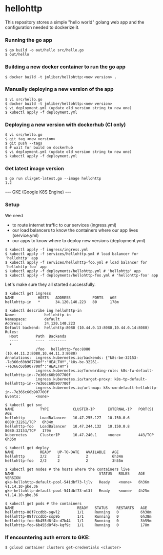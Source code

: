 # hellohttp

This repository stores a simple "hello world" golang web app and the configuration needed to dockerize it.


### Running the go app
```
$ go build -o out/hello src/hello.go
$ out/hello 
```

### Building a new docker container to run the go app
```
$ docker build -t jmliber/hellohttp:<new version> . 
```

### Manually deploying a new version of the app
```
$ vi src/hello.go
$ docker build -t jmliber/hellohttp:<new version> 
$ vi deployment.yml (update old version string to new one)
$ kubectl apply -f deployment.yml
```

### Deploying a new version with dockerhub (CI only)
```
$ vi src/hello.go
$ git tag <new version>
$ git push --tags 
$ # wait for build on dockerhub
$ vi deployment.yml (update old version string to new one)
$ kubectl apply -f deployment.yml
```

### Get latest image version
```
$ go run cli/get-latest.go --image hellohttp
1.2
```

--- GKE (Google K8S Engine) ---
### Setup
We need
- to route internet traffic to our services (ingress.yml)
- our load balancers to know the containers where our app lives (service.yml)
- our apps to know where to deploy new versions (deployment.yml)

```
$ kubectl apply -f ingress/ingress.yml 
$ kubectl apply -f services/hellohttp.yml # load balancer for 'hellohttp' app
$ kubectl apply -f services/hellohttp-foo.yml # load balancer for 'hellohttp-foo' app
$ kubectl apply -f deployments/hellohttp.yml # 'hellohttp' app
$ kubectl apply -f deployments/hellohttp-foo.yml # 'hellohttp-foo' app
```

Let's make sure they all started successfully.

```
$ kubectl get ingress
NAME           HOSTS   ADDRESS          PORTS   AGE
hellohttp-in   *       34.120.140.223   80      178m
```

```
$ kubectl describe ing hellohttp-in 
Name:             hellohttp-in
Namespace:        default
Address:          34.120.140.223
Default backend:  hellohttp:8080 (10.44.0.13:8080,10.44.0.14:8080)
Rules:
  Host        Path  Backends
  ----        ----  --------
  *
              /foo   hellohttp-foo:8080 (10.44.11.2:8080,10.44.11.3:8080)
Annotations:  ingress.kubernetes.io/backends: {"k8s-be-32153--7e366c60b907700f":"HEALTHY","k8s-be-32261--7e366c60b907700f":"HEALTHY"}
              ingress.kubernetes.io/forwarding-rule: k8s-fw-default-hellohttp-in--7e366c60b907700f
              ingress.kubernetes.io/target-proxy: k8s-tp-default-hellohttp-in--7e366c60b907700f
              ingress.kubernetes.io/url-map: k8s-um-default-hellohttp-in--7e366c60b907700f
Events:       <none>
```

``` 
$ kubectl get svc
NAME            TYPE           CLUSTER-IP      EXTERNAL-IP   PORT(S)          AGE
hellohttp       LoadBalancer   10.47.255.127   10.150.0.6    8080:32261/TCP   6h34m
hellohttp-foo   LoadBalancer   10.47.244.132   10.150.0.8    8080:32153/TCP   179m
kubernetes      ClusterIP      10.47.240.1     <none>        443/TCP          6h35m
```

```
$ kubectl get deploy
NAME            READY   UP-TO-DATE   AVAILABLE   AGE
hellohttp       2/2     2            2           6h34m
hellohttp-foo   2/2     2            2           3h55m
```

```
$ kubectl get nodes # the hosts where the containers live
NAME                                       STATUS   ROLES    AGE     VERSION
gke-hellohttp-default-pool-541dbf73-ljlv   Ready    <none>   6h36m   v1.14.10-gke.36
gke-hellohttp-default-pool-541dbf73-mt3f   Ready    <none>   4h25m   v1.14.10-gke.36
```

```
$ kubectl get pods # the containers 
NAME                             READY   STATUS    RESTARTS   AGE
hellohttp-88f7ccdbb-sgwl2        1/1     Running   0          6h38m
hellohttp-88f7ccdbb-ssp9b        1/1     Running   0          6h38m
hellohttp-foo-6b455d8f4b-d7b44   1/1     Running   0          3h59m
hellohttp-foo-6b455d8f4b-kqf9c   1/1     Running   0          178m
```

### If encountering auth errors to GKE:
```
$ gcloud container clusters get-credentials <cluster>
```

